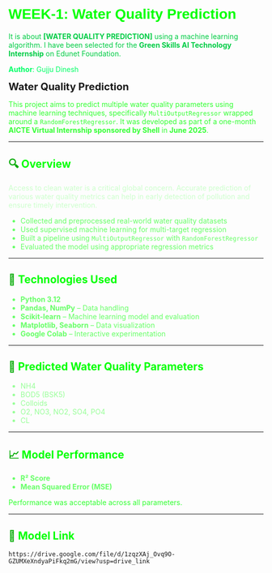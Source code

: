 <h1 style="color:#00ff00; font-family:Arial Black, Gadget, sans-serif;">WEEK-1: Water Quality Prediction</h1>

<p style="color:#00cc44;">
It is about <strong>[WATER QUALITY PREDICTION]</strong> using a machine learning algorithm.  
I have been selected for the <strong>Green Skills AI Technology Internship</strong> on Edunet Foundation.  
</p>

<p style="color:#00ff66;"><strong>Author</strong>: Gujju Dinesh</p>

<span style="color🟢; font-size:20px;"><b>Water Quality Prediction </b></span>  

<p style="color:#33ff33;">
This project aims to predict multiple water quality parameters using machine learning techniques, specifically <code>MultiOutputRegressor</code> wrapped around a <code>RandomForestRegressor</code>. It was developed as part of a one-month <strong>AICTE Virtual Internship sponsored by Shell</strong> in <strong>June 2025</strong>.
</p>

---

<h2 style="color:#00aa00;">🔍 <span style="color:#00ff00;">Overview</span></h2>

<p style="color:#ccffcc;">
Access to clean water is a critical global concern. Accurate prediction of various water quality metrics can help in early detection of pollution and ensure timely intervention.  
</p>

<ul style="color:#66ff66;">
  <li>Collected and preprocessed real-world water quality datasets</li>
  <li>Used supervised machine learning for multi-target regression</li>
  <li>Built a pipeline using <code>MultiOutputRegressor</code> with <code>RandomForestRegressor</code></li>
  <li>Evaluated the model using appropriate regression metrics</li>
</ul>

---

<h2 style="color:#00aa00;">🧪 <font style="color:#00ff00;">Technologies Used</font></h2>

<ul style="color:#66ff66;">
  <li><strong>Python 3.12</strong></li>
  <li><strong>Pandas, NumPy</strong> – Data handling</li>
  <li><strong>Scikit-learn</strong> – Machine learning model and evaluation</li>
  <li><strong>Matplotlib, Seaborn</strong> – Data visualization</li>
  <li><strong>Google Colab</strong> – Interactive experimentation</li>
</ul>

---

<h2 style="color:#00aa00;">🌊 <span style="color:#00ff00;">Predicted Water Quality Parameters</span></h2>

<ul style="color:#99ff99;">
  <li>NH4</li>
  <li>BOD5 (BSK5)</li>
  <li>Colloids</li>
  <li>O2, NO3, NO2, SO4, PO4</li>
  <li>CL</li>
</ul>

---

<h2 style="color:#00aa00;">📈 <span style="color:#00ff00;">Model Performance</span></h2>

<ul style="color:#66ff66;">
  <li><strong>R² Score</strong></li>
  <li><strong>Mean Squared Error (MSE)</strong></li>
</ul>

<p style="color:#33ff33;">Performance was acceptable across all parameters.</p>

---

<h2 style="color:#00aa00;">🔗 <span style="color:#00ff00;">Model Link</span></h2>

```text
https://drive.google.com/file/d/1zqzXAj_Ovq9O-GZUMXeXndyaPiFkq2mG/view?usp=drive_link
